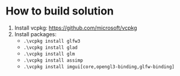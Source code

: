 # How to build solution
1. Install vcpkg: https://github.com/microsoft/vcpkg
2. Install packages:
   - `.\vcpkg install glfw3`
   - `.\vcpkg install glad`
   - `.\vcpkg install glm`
   - `.\vcpkg install assimp`
   - `.\vcpkg install imgui[core,opengl3-binding,glfw-binding]`